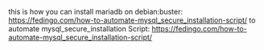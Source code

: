 this is how you can install mariadb on debian:buster:
	https://fedingo.com/how-to-automate-mysql_secure_installation-script/
to automate mysql_secure_installation Script:
	https://fedingo.com/how-to-automate-mysql_secure_installation-script/